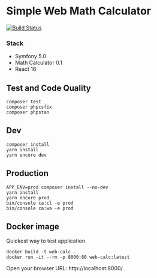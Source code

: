 # Simple Web Math Calculator
[![Build Status](https://travis-ci.com/ksaveras/web-math-calculator.svg?branch=master)](https://travis-ci.com/ksaveras/web-math-calculator)

### Stack
* Symfony 5.0
* Math Calculator 0.1
* React 16

## Test and Code Quality
```
composer test
composer phpcsfix
composer phpstan
```

## Dev
```
composer install
yarn install
yarn encore dev
```

## Production
```
APP_ENV=prod composer install --no-dev
yarn install
yarn encore prod
bin/console ca:cl -e prod
bin/console ca:wa -e prod
```

## Docker image
Quickest way to test application.
```
docker build -t web-calc .
docker run -it --rm -p 8000:80 web-calc:latest
```
Open your browser URL: http://localhost:8000/
